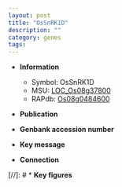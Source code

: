 ```yaml
---
layout: post
title: "OsSnRK1D"
description: ""
category: genes
tags: 
---
```


* **Information**  
    + Symbol: OsSnRK1D  
    + MSU: [LOC_Os08g37800](http://rice.uga.edu/cgi-bin/ORF_infopage.cgi?orf=LOC_Os08g37800)  
    + RAPdb: [Os08g0484600](http://rapdb.dna.affrc.go.jp/viewer/gbrowse_details/irgsp1?name=Os08g0484600)  

* **Publication**  

* **Genbank accession number**  

* **Key message**  

* **Connection**  

[//]: # * **Key figures**  


